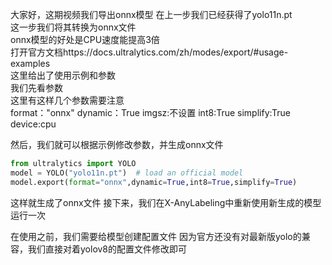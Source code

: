 大家好，这期视频我们导出onnx模型
在上一步我们已经获得了yolo11n.pt   
这一步我们将其转换为onnx文件   
onnx模型的好处是CPU速度能提高3倍   
打开官方文档https://docs.ultralytics.com/zh/modes/export/#usage-examples   
这里给出了使用示例和参数   
我们先看参数   
这里有这样几个参数需要注意   
format："onnx"
dynamic：True
imgsz:不设置
int8:True
simplify:True
device:cpu

然后，我们就可以根据示例修改参数，并生成onnx文件
```  python
from ultralytics import YOLO
model = YOLO("yolo11n.pt")  # load an official model
model.export(format="onnx",dynamic=True,int8=True,simplify=True)
```

这样就生成了onnx文件
接下来，我们在X-AnyLabeling中重新使用新生成的模型运行一次

在使用之前，我们需要给模型创建配置文件
因为官方还没有对最新版yolo的兼容，我们直接对着yolov8的配置文件修改即可




